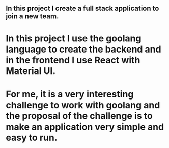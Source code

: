 ## In this project I create a full stack application to join a new team.

# In this project I use the goolang language to create the backend and in the frontend I use React with Material UI.

# For me, it is a very interesting challenge to work with goolang and the proposal of the challenge is to make an application very simple and easy to run.